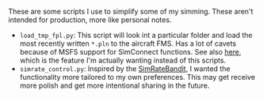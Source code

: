 These are some scripts I use to simplify some of my simming. These
aren't intended for production, more like personal notes.

* `load_tmp_fpl.py`: This script will look int a particular folder and load the most recently
  written `*.pln` to the aircraft FMS. Has a lot of cavets because of MSFS support for
  SimConnect functions. See also [here](https://github.com/albar965/littlenavmap/issues/35#issuecomment-716013932),
  which is the feature I'm actually wanting instead of this scripts.
* `simrate_control.py`: Inspired by the
  [SimRateBandit](https://github.com/dga711/msfs-simratebandit), I wanted the
  functionality more tailored to my own preferences. This may get receive more
  polish and get more intentional sharing in the future.